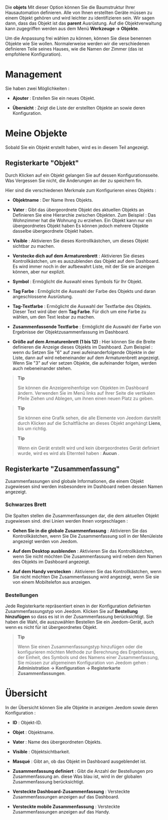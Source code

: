 Die **objets** Mit dieser Option können Sie die Baumstruktur Ihrer Hausautomation definieren.
Alle von Ihnen erstellten Geräte müssen zu einem Objekt gehören und
wird leichter zu identifizieren sein. Wir sagen dann, dass das Objekt
ist das **parent** Ausrüstung. Auf die Objektverwaltung kann zugegriffen werden
aus dem Menü **Werkzeuge → Objekte**.

Um die Anpassung frei wählen zu können, können Sie diese benennen
Objekte wie Sie wollen. Normalerweise werden wir die verschiedenen definieren
Teile seines Hauses, wie die Namen der Zimmer (das ist
empfohlene Konfiguration).

Management 
=======

Sie haben zwei Möglichkeiten :

-   **Ajouter** : Erstellen Sie ein neues Objekt.

-   **Übersicht** : Zeigt die Liste der erstellten Objekte an
    sowie deren Konfiguration.

Meine Objekte 
==========

Sobald Sie ein Objekt erstellt haben, wird es in diesem Teil angezeigt.

Registerkarte &quot;Objekt&quot; 
------------

Durch Klicken auf ein Objekt gelangen Sie auf dessen Konfigurationsseite. Was
Vergessen Sie nicht, die Änderungen an der zu speichern
fin.

Hier sind die verschiedenen Merkmale zum Konfigurieren eines Objekts :

-   **Objektname** : Der Name Ihres Objekts.

-   **Vater** : Gibt das übergeordnete Objekt des aktuellen Objekts an
    Definieren Sie eine Hierarchie zwischen Objekten. Zum Beispiel : Das Wohnzimmer hat
    die Wohnung zu erziehen. Ein Objekt kann nur ein übergeordnetes Objekt haben
    Es können jedoch mehrere Objekte dasselbe übergeordnete Objekt haben.

-   **Visible** : Aktivieren Sie dieses Kontrollkästchen, um dieses Objekt sichtbar zu machen.

-   **Verstecke dich auf dem Armaturenbrett** : Aktivieren Sie dieses Kontrollkästchen, um es auszublenden
    das Objekt auf dem Dashboard. Es wird immer noch in der aufbewahrt
    Liste, mit der Sie sie anzeigen können, aber nur
    explizit.

-   **Symbol** : Ermöglicht die Auswahl eines Symbols für Ihr Objekt.

-   **Tag Farbe** : Ermöglicht die Auswahl der Farbe des Objekts und
    daran angeschlossene Ausrüstung.

-   **Tag-Textfarbe** : Ermöglicht die Auswahl der Textfarbe
    des Objekts. Dieser Text wird über dem **Tag Farbe**. Für dich
    um eine Farbe zu wählen, um den Text lesbar zu machen.

-   **Zusammenfassende Textfarbe** : Ermöglicht die Auswahl der Farbe von
    Ergebnisse der Objektzusammenfassung im Dashboard.

-   **Größe auf dem Armaturenbrett (1 bis 12)** : Hier können Sie die Breite definieren
    die Anzeige dieses Objekts im Dashboard. Zum Beispiel : wenn du
    Setzen Sie &quot;6&quot; auf zwei aufeinanderfolgende Objekte in der Liste, dann auf
    wird nebeneinander auf dem Armaturenbrett angezeigt. Wenn Sie &quot;3&quot; auf vier setzen
    Objekte, die aufeinander folgen, werden auch nebeneinander stehen.

> **Tip**
>
> Sie können die Anzeigereihenfolge von Objekten im Dashboard ändern.
> Verwenden Sie im Menü links auf Ihrer Seite die vertikalen Pfeile
> Ziehen und Ablegen, um ihnen einen neuen Platz zu geben.

> **Tip**
>
> Sie können eine Grafik sehen, die alle Elemente von Jeedom darstellt
> durch Klicken auf die Schaltfläche an dieses Objekt angehängt **Liens**, bis um
> richtig.

> **Tip**
>
> Wenn ein Gerät erstellt wird und kein übergeordnetes Gerät definiert wurde, wird es
> wird als Elternteil haben : **Aucun** .

Registerkarte &quot;Zusammenfassung&quot; 
-------------

Zusammenfassungen sind globale Informationen, die einem Objekt zugewiesen sind
werden insbesondere im Dashboard neben dessen Namen angezeigt.

### Schwarzes Brett 

Die Spalten stellen die Zusammenfassungen dar, die dem aktuellen Objekt zugewiesen sind. drei
Linien werden Ihnen vorgeschlagen :

-   **Gehen Sie in die globale Zusammenfassung** : Aktivieren Sie das Kontrollkästchen, wenn Sie
    Die Zusammenfassung soll in der Menüleiste angezeigt werden
    von Jeedom.

-   **Auf dem Desktop ausblenden** : Aktivieren Sie das Kontrollkästchen, wenn Sie nicht möchten
    Die Zusammenfassung wird neben dem Namen des Objekts im Dashboard angezeigt.

-   **Auf dem Handy verstecken** : Aktivieren Sie das Kontrollkästchen, wenn Sie nicht möchten
    Die Zusammenfassung wird angezeigt, wenn Sie sie von einem Mobiltelefon aus anzeigen.

### Bestellungen 

Jede Registerkarte repräsentiert einen in der Konfiguration definierten Zusammenfassungstyp
von Jeedom. Klicken Sie auf **Bestellung hinzufügen** so dass es ist
in der Zusammenfassung berücksichtigt. Sie haben die Wahl, die auszuwählen
Bestellen Sie ein Jeedom-Gerät, auch wenn es nicht für ist
übergeordnetes Objekt.

> **Tip**
>
> Wenn Sie einen Zusammenfassungstyp hinzufügen oder die konfigurieren möchten
> Methode zur Berechnung des Ergebnisses, der Einheit, des Symbols und des Namens einer Zusammenfassung,
> Sie müssen zur allgemeinen Konfiguration von Jeedom gehen :
> **Administration → Konfiguration → Registerkarte Zusammenfassungen**.

Übersicht 
==============

In der Übersicht können Sie alle Objekte in anzeigen
Jeedom sowie deren Konfiguration :

-   **ID** : Objekt-ID.

-   **Objet** : Objektname.

-   **Vater** : Name des übergeordneten Objekts.

-   **Visible** : Objektsichtbarkeit.

-   **Masqué** : Gibt an, ob das Objekt im Dashboard ausgeblendet ist.

-   **Zusammenfassung definiert** : Gibt die Anzahl der Bestellungen pro Zusammenfassung an. diese
    Was blau ist, wird in der globalen Zusammenfassung berücksichtigt.

-   **Versteckte Dashboard-Zusammenfassung** : Versteckte Zusammenfassungen anzeigen auf
    das Dashboard.

-   **Versteckte mobile Zusammenfassung** : Versteckte Zusammenfassungen anzeigen auf
    das Handy.


